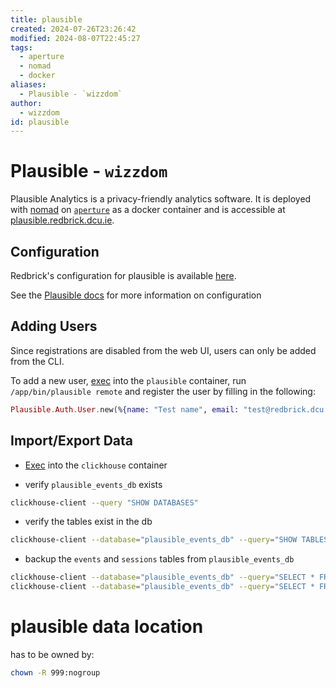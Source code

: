 ```yaml
---
title: plausible
created: 2024-07-26T23:26:42
modified: 2024-08-07T22:45:27
tags:
  - aperture
  - nomad
  - docker
aliases:
  - Plausible - `wizzdom`
author:
  - wizzdom
id: plausible
---
```


# Plausible - `wizzdom`

Plausible Analytics is a privacy-friendly analytics software. It is deployed with [nomad](nomad.md) on [`aperture`](../hardware/aperture/index.md) as a docker container and is accessible at [plausible.redbrick.dcu.ie](https://plausible.redbrick.dcu.ie).

## Configuration

Redbrick's configuration for plausible is available [here](https://github.com/redbrick/nomad/blob/master/jobs/services/plausible.hcl).

See the [Plausible docs](https://github.com/plausible/community-edition/) for more information on configuration

## Adding Users

Since registrations are disabled from the web UI, users can only be added from the CLI.

To add a new user, [exec](nomad.md#exec-into-container) into the `plausible` container, run `/app/bin/plausible remote` and register the user by filling in the following:

```ex
Plausible.Auth.User.new(%{name: "Test name", email: "test@redbrick.dcu.ie", password: "SuperSecurePassword", password_confirmation: "SuperSecurePassword" }) |> Plausible.Repo.insert
```

## Import/Export Data

- [Exec](nomad.md#Exec-into-Container) into the `clickhouse` container

- verify `plausible_events_db` exists

```bash
clickhouse-client --query "SHOW DATABASES"
```

- verify the tables exist in the db

```bash
clickhouse-client --database="plausible_events_db" --query="SHOW TABLES"
```

- backup the `events` and `sessions` tables from `plausible_events_db`

```bash
clickhouse-client --database="plausible_events_db" --query="SELECT * FROM events FORMAT TSV" > /var/lib/clickhouse/backup/backup_events.tsv
clickhouse-client --database="plausible_events_db" --query="SELECT * FROM sessions FORMAT TSV" > /var/lib/clickhouse/backup/backup_sessions.tsv
```


# plausible data location
has to be owned by:
```bash
chown -R 999:nogroup
```